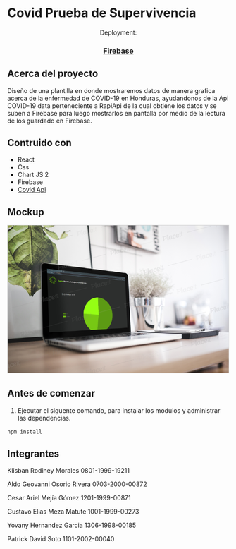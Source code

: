# Covid Prueba de Supervivencia
<div align="center">
   Deployment: 
</div>
<div align="center">
  <h3>
    <a href="https://covidsupervivencia-ebc7f.web.app/">
      Firebase
    </a>
  </h3>
</div>

## Acerca del proyecto
Diseño de una plantilla en donde mostraremos datos de manera grafica acerca de la enfermedad de COVID-19 en Honduras, ayudandonos de la Api COVID-19 data perteneciente a RapiApi de la cual obtiene los datos y se suben a Firebase para luego mostrarlos en pantalla por medio de la lectura de los guardado en Firebase.

## Contruido con
* React
* Css
* Chart JS 2
* Firebase
* [Covid Api](https://rapidapi.com/Gramzivi/api/covid-19-data)

## Mockup
![Mockup](./src/assets/Mockup-Covid.png)

## Antes de comenzar
1. Ejecutar el siguente comando, para instalar los modulos y administrar las dependencias.
```bash
npm install
```
## Integrantes
Klisban Rodiney Morales
0801-1999-19211

Aldo Geovanni Osorio Rivera
0703-2000-00872

Cesar Ariel Mejía Gómez 
1201-1999-00871

Gustavo Elias Meza Matute 
1001-1999-00273

Yovany Hernandez Garcia
1306-1998-00185

Patrick David Soto
1101-2002-00040
